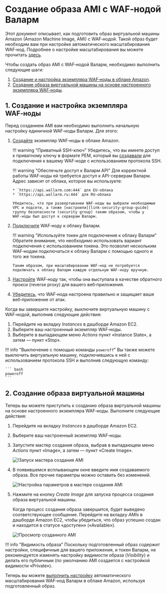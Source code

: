 [link-docs-aws-autoscaling]:        autoscaling-overview.md
[link-docs-aws-node-setup]:         ../../installation-ami-ru.md
[link-ssh-keys-guide]:              ../../installation-ami-ru.md#2-создание-ssh-ключей
[link-security-group-guide]:        ../../installation-ami-ru.md#3-создание-группы-безопасности
[link-cloud-connect-guide]:         ../../installation-ami-ru.md#6--подключение-wafноды-к-облаку-валарм
[link-docs-reverse-proxy-setup]:    ../../../quickstart-ru/qs-setup-proxy-ru.md
[link-docs-check-operation]:        ../../installation-check-operation-ru.md

[img-launch-ami-wizard]:        ../../../images/installation-ami/auto-scaling/common/create-image/launch-ami-wizard.png 
[img-config-ami-wizard]:        ../../../images/installation-ami/auto-scaling/common/create-image/config-ami-wizard.png  
[img-explore-created-ami]:      ../../../images/installation-ami/auto-scaling/common/create-image/explore-ami.png

[anchor-node]:  #1-создание-и-настройка-экземпляра-wafноды
[anchor-ami]:   #2-создание-образа-виртуальной-машины

#   Создание образа AMI с WAF‑нодой Валарм

Этот документ описывает, как подготовить образ виртуальной машины Amazon (Amazon Machine Image, AMI) с WAF‑нодой. Такой образ будет необходим вам при настройке автоматического масштабирования WAF‑нод. Подробнее о настройке масштабирования вы можете прочитать [здесь][link-docs-aws-autoscaling].

Чтобы создать образ AMI с WAF‑нодой Валарм, необходимо выполнить следующие шаги:
1.  [Создание и настройка экземпляра WAF‑ноды в облаке Amazon][anchor-node].
2.  [Создание образа виртуальной машины на основе настроенного экземпляра WAF‑ноды][anchor-ami].


##  1.  Создание и настройка экземпляра WAF‑ноды

Перед созданием AMI вам необходимо выполнить начальную настройку единичной WAF‑ноды Валарм. Для этого:
1.  [Создайте][link-docs-aws-node-setup] экземпляр WAF‑ноды в облаке Amazon.
    
    !!! warning "Приватный SSH-ключ"
        Убедитесь, что вы имеете доступ к приватному ключу в формате PEM, который вы [создавали][link-ssh-keys-guide] для подключения к вашему WAF‑ноде с использованием протокола SSH.
    
    !!! warning "Обеспечьте доступ к Валарм API"
        Для корректной работы WAF‑ноды ей требуется доступ к API-серверам Валарм. Адрес зависит от облака, которое вы используете:
        
        * `https://api.wallarm.com:444` для EU‑облака
        * `https://api.wallarm.ru:444` для RU‑облака
    
        Убедитесь, что при развертывании WAF‑ноды вы выбрали необходимые VPC и подсети, а также [настроили][link-security-group-guide] группу безопасности (security group) таким образом, чтобы у WAF‑ноды был доступ к серверам Валарм.

2.  [Подключите][link-cloud-connect-guide] WAF‑ноду к облаку Валарм.

    !!! warning "Используйте токен для подключения к облаку Валарм"
        Обратите внимание, что необходимо использовать вариант подключения с использованием токена. Это позволит нескольким WAF‑нодам подключаться к облаку Валарм с помощью одного и того же токена.
        
        Таким образом, при масштабировании WAF‑нод не потребуется подключать к облаку Валарм каждую отдельную WAF‑ноду вручную. 

3.  [Настройте][link-docs-reverse-proxy-setup] WAF‑ноду так, чтобы она выступала в качестве обратного прокси (reverse proxy) для вашего веб‑приложения.

4.  [Убедитесь][link-docs-check-operation], что WAF‑нода настроена правильно и защищает ваше веб‑приложение от атак.

Когда вы завершите настройку, выключите виртуальную машину с WAF‑нодой, выполнив следующие действия:
1.  Перейдите на вкладку *Instances* в дашборде Amazon EC2.
2.  Выберите ваш настроенный экземпляр WAF‑ноды.
3.  Выберите в выпадающем меню *Actions* пункт «Instance State», а затем — пункт «Stop».

!!! info "Выключение с помощью команды `poweroff`"
    Вы также можете выключить виртуальную машину, подключившись к ней с использованием протокола SSH и выполнив следующую команду:
 	
 	``` bash
   	poweroff
 	```


##  2.  Создание образа виртуальной машины

Теперь вы можете приступить к созданию образа виртуальной машины на основе настроенного экземпляра WAF‑ноды. Выполните следующие действия:
1.  Перейдите на вкладку *Instances* в дашборде Amazon EC2.
2.  Выберите ваш настроенный экземпляр WAF‑ноды.
3.  Запустите мастер создания образа, выбрав в выпадающем меню *Actions* пункт «Image», а затем — пункт «Create Image».

    ![!Запуск мастера создания AMI][img-launch-ami-wizard]
    
4.  В появившемся всплывающем окне введите имя создаваемого образа. Все прочие параметры можно оставить без изменений.

    ![!Настройка параметров в мастере создания AMI][img-config-ami-wizard]
    
5.  Нажмите на кнопку *Create Image* для запуска процесса создания образа виртуальной машины.

    Когда процесс создания образа завершится, будет выведено соответствующее сообщение. Перейдите на вкладку *AMIs* в дашборде Amazon EC2, чтобы убедиться, что образ успешно создан и находится в статусе «доступен» («Available»).
    
    ![!Просмотр созданного AMI][img-explore-created-ami]

!!! info "Видимость образа"
    Поскольку подготовленный образ содержит настройки, специфичные для вашего приложения, и токен Валарм, не рекомендуется изменять настройку видимости образа (*Visibility*) и делать его публичным (по умолчанию AMI создается с настройкой видимости «Private»).

Теперь вы можете [выполнить настройку][link-docs-aws-autoscaling] автоматического масштабирования WAF‑нод Валарм в облаке Amazon, используя подготовленный образ.